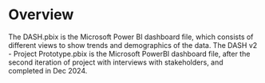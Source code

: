 # Overview

The DASH.pbix is the Microsoft Power BI dashboard file, which consists of different views to show trends and demographics of the data.
The DASH v2 - Project Prototype.pbix is the Microsoft PowerBI dashboard file, after the second iteration of project with interviews with stakeholders, and completed in Dec 2024.
